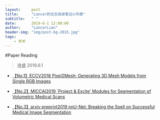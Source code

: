 ```yaml
---
layout:     post
title:      "Lancer的论文阅读笔记小列表"
subtitle:   " "
date:       2019-6-1 12:00:00
author:     "LancerLian"
header-img: "img/post-bg-2015.jpg"
tags:
    - 学术
---
```


#Paper Reading
>连盛 2019.6.1

- [【No.1】ECCV2018 Pixel2Mesh: Generating 3D Mesh Models from Single RGB Images](http://lancerlian.win/PDFs/PPR_1_ECCV18_pixel2mesh.pdf)

- [【No.2】MICCAI2019 `Project & Excite' Modules for Segmentation of Volumetric Medical Scans](http://lancerlian.win/PDFs/PPR_2_MICCAI19_project_excite.pdf)

- [【No.3】arxiv preprint2019 nnU-Net: Breaking the Spell on Successful Medical Image Segmentation](http://lancerlian.win/PDFs/PPR_3_nnU-Net.pdf)
